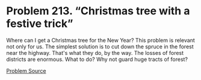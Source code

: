 # Problem 213. “Christmas tree with a festive trick”

Where can I get a Christmas tree for the New Year? This problem is relevant not only for us. The simplest solution is to cut down the spruce in the forest near the highway. That's what they do, by the way. The losses of forest districts are enormous. What to do? Why not guard huge tracts of forest?

[Problem Source](https://www.trizland.ru/tasks/1295/)